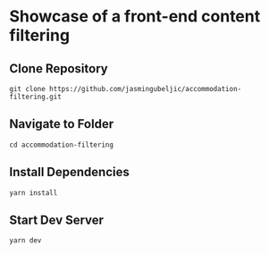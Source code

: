 # Showcase of a front-end content filtering

## Clone Repository

```
git clone https://github.com/jasmingubeljic/accommodation-filtering.git

```

## Navigate to Folder

```
cd accommodation-filtering

```

## Install Dependencies

```
yarn install

```

## Start Dev Server

```
yarn dev

```
